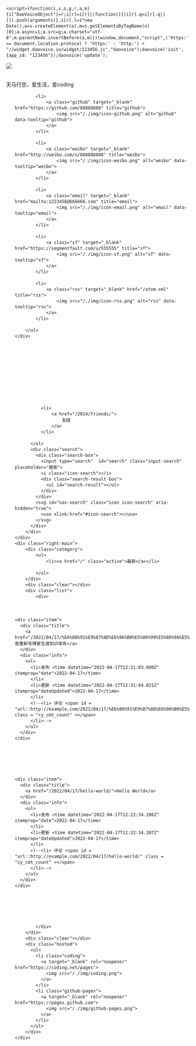 <html lang="en">
<head>
  <meta charset="UTF-8">
  <meta http-equiv="X-UA-Compatible" content="IE=edge,chrome=1">
  <meta name="viewport" content="width=device-width, initial-scale=1, maximum-scale=1, user-scalable=no">
  <meta name="keywords" content="hexo,个人博客,blog" />
  <meta name="description" content="某某的个人博客" />
  <meta http-equiv="x-dns-prefetch-control" content="on">
  <link rel="dns-prefetch" href="https://busuanzi.ibruce.info">
  <link rel="dns-prefetch" href="https://at.alicdn.com">
  
  <link rel="dns-prefetch" href="https://widget.daovoice.io">
  <link rel="dns-prefetch" href="https://widget-static-cdn.daovoice.io">
  <link rel="dns-prefetch" href="https://im.daovoice.io">
  
  
  <link rel="dns-prefetch" href="https://hm.baidu.com/">
  
  
  <link rel="dns-prefetch" href="https://cdn.jsdelivr.net">
  <link rel="dns-prefetch" href="https://api.github.com">
  <link rel="dns-prefetch" href="https://avatars3.githubusercontent.com">
  
  <link rel="stylesheet" type="text/css" href="/./style/main.css">
	<link rel="shortcut icon" href="/favicon.ico" title="Favicon">
  <link rel="stylesheet" href="https://cdn.jsdelivr.net/npm/gitalk@1/dist/gitalk.css">
	<title>Hexo</title>
  
  <script>var _hmt=_hmt||[];(function(){var hm=document.createElement("script");hm.src="https://hm.baidu.com/hm.js?awwssw1snsnsnn1ndndnndnd99j";var s=document.getElementsByTagName("script")[0];s.parentNode.insertBefore(hm,s);})();
  </script>
  
  
    <script>(function(i,s,o,g,r,a,m){i["DaoVoiceObject"]=r;i[r]=i[r]||function(){(i[r].q=i[r].q||[]).push(arguments)},i[r].l=1*new Date();a=s.createElement(o),m=s.getElementsByTagName(o)[0];a.async=1;a.src=g;a.charset="utf-8";m.parentNode.insertBefore(a,m)})(window,document,"script",('https:' == document.location.protocol ? 'https:' : 'http:') + "//widget.daovoice.io/widget/123456.js","daovoice");daovoice('init',{app_id: "123456"});daovoice('update');
  </script>
  
<meta name="generator" content="Hexo 6.1.0"></head>
<body>
  <div class="left-aside">
    <div class="face-img"><img src="https://tva3.sinaimg.cn/crop.0.0.200.200.180/005Kc3C1jw8f2uep0hhkvj305k05k3yk.jpg"></div>
    <div class="intro-word">
        <h2></h2>
        <p>天马行空，爱生活，爱coding</p>
    </div>
    <div class="sns">
        <ul>
            
            <li>
                <a class="github" target="_blank" href="https://github.com/88888888" title="github">
                    <img src="/./img/icon-github.png" alt="github" data-tooltip="github">
                </a>
            </li>
            
            <li>
                <a class="weibo" target="_blank" href="http://weibo.com/u/888888888" title="weibo">
                    <img src="/./img/icon-weibo.png" alt="weibo" data-tooltip="weibo">
                </a>
            </li>
            
            <li>
                <a class="email" target="_blank" href="mailto:1223456@666666.com" title="email">
                    <img src="/./img/icon-email.png" alt="email" data-tooltip="email">
                </a>
            </li>
            
            <li>
                <a class="sf" target="_blank" href="https://segmentfault.com/u/555555" title="sf">
                    <img src="/./img/icon-sf.png" alt="sf" data-tooltip="sf">
                </a>
            </li>
            
            <li>
                <a class="rss" target="_blank" href="/atom.xml" title="rss">
                    <img src="/./img/icon-rss.png" alt="rss" data-tooltip="rss">
                </a>
            </li>
            
        </ul>
    </div>
</div>
<div class="right-aside">
    <div class="right-nav ms">
        <div class="main">
          <svg id="nav-menu" class="icon icon-menu" aria-hidden="true">
            <use xlink:href="#icon-menu"></use>
          </svg>
          <ul class="left">
              
              <li>
                  <a href="/2014/friends/">
                      友链
                  </a>
              </li>
              
          </ul>
          <div class="search">
            <div class="search-box">
              <input type="search"  id="search" class="input-search" placeholder="搜索">
              <i class="icon-search"></i>
              <div class="search-result-box">
                <ul id="search-result"></ul>
              </div>
            </div>
            <svg id="nav-search" class="icon icon-search" aria-hidden="true">
              <use xlink:href="#icon-search"></use>
            </svg>
          </div>
        </div>
    </div>
    <div class="right-main">
        <div class="category">
            <ul>
                <li><a href="/" class="active">最新</a></li>
                
            </ul>
        </div>
        <div class="clear"></div>
        <div class="list">
            <div>
                
                
  
    <div class="item">
      <div class="title">
        <a href="/2022/04/17/%E6%88%91%E9%87%8D%E6%96%B0%E5%86%99%E5%8D%9A%E5%AE%A2%E7%94%9F%E6%88%90%E7%9F%A5%E8%AF%86%E4%BD%93%E7%B3%BB/">我重新写博客生成知识体系</a>
      </div>
      <div class="info">
        <ul>
          <li>发布 <time datetime="2022-04-17T12:31:03.000Z" itemprop="date">2022-04-17</time>
          </li>
          <li>更新 <time datetime="2022-04-17T12:31:04.021Z" itemprop="dateUpdated">2022-04-17</time>
          </li>
          <!--<li> 评论 <span id = "url::http://example.com/2022/04/17/%E6%88%91%E9%87%8D%E6%96%B0%E5%86%99%E5%8D%9A%E5%AE%A2%E7%94%9F%E6%88%90%E7%9F%A5%E8%AF%86%E4%BD%93%E7%B3%BB/" class = "cy_cmt_count" ></span>
          </li>-->
        </ul>
      </div>
    </div>
  


                
                
  
    <div class="item">
      <div class="title">
        <a href="/2022/04/17/hello-world/">Hello World</a>
      </div>
      <div class="info">
        <ul>
          <li>发布 <time datetime="2022-04-17T12:22:34.206Z" itemprop="date">2022-04-17</time>
          </li>
          <li>更新 <time datetime="2022-04-17T12:22:34.207Z" itemprop="dateUpdated">2022-04-17</time>
          </li>
          <!--<li> 评论 <span id = "url::http://example.com/2022/04/17/hello-world/" class = "cy_cmt_count" ></span>
          </li>-->
        </ul>
      </div>
    </div>
  


                
                

            </div>
        </div>
        <div class="clear"></div>
        <div class="hosted">
          <ul>
            <li class="coding">
              <a target="_blank" rel="noopener" href="https://coding.net/pages">
                <img src="/./img/coding.png">
              </a>
            </li>
            <li class="github-pages">
              <a target="_blank" rel="noopener" href="https://pages.github.com">
                <img src="/./img/github-pages.png">
              </a>
            </li>
          </ul>
        </div>
    </div>
</div>
<script>
  var homeLeftBgArr = 'https://ws3.sinaimg.cn/large/006tKfTcly1fsulzlvofnj30af0k5jvu.jpg,https://ws2.sinaimg.cn/large/006tNbRwly1fwl2alhqibj31kw2dcu0y.jpg,https://ws1.sinaimg.cn/large/006tNbRwly1fwl2bclcirj31kw2czk7v.jpg,https://ws3.sinaimg.cn/large/006tNbRwly1fwl2c765jej31kw2d1npe.jpg,https://ws3.sinaimg.cn/large/006tNbRwly1fwl2dentnvj31kw2dc1l2.jpg,https://ws4.sinaimg.cn/large/006tNbRwly1fwl2dqawiej31kw2d8x6p.jpg,https://ws3.sinaimg.cn/large/006tNbRwly1fwl2f7yp25j31kw3a97wh.jpg'.split(',');
  var homeLeftBgArrLen = homeLeftBgArr.length;
  var leftBackgroundUrl = homeLeftBgArr[Math.floor(Math.random() * homeLeftBgArrLen)];
  var homeLeftAsideNode = document.getElementsByClassName('left-aside')[0];
  if (homeLeftAsideNode) {
    homeLeftAsideNode.style.backgroundImage = 'url(' + leftBackgroundUrl + ')';
  }
</script>
<script async src="//busuanzi.ibruce.info/busuanzi/2.3/busuanzi.pure.mini.js"></script>
<script>//console
  var consoleConfig = '\n欢迎访问 https://hufangyun.com ，围观小猿大圣的博客(づ｡◕‿‿◕｡)づ！\n,\n本博客使用 %cHexo%c 搭建，博客主题为小猿大圣开发的 %chexo-themes-yearn%c ~~~ 🎉🎉🎉 \n\n源码 https://github.com/Youthink/hexo-themes-yearn \n\n如果喜欢可以 star 支持一下 ❤️~\n,\n扫描下面的二维码，在手机上查看博客！\n,https://static.hufangyun.com/blog-url-qrcode-180-180.png,\n 想知道这个效果如何实现的？博客内搜索 console 彩蛋 🚀 ！\n'.split(',');
  var canConsole = true;
  var consoleInfo = (function(consoleConfig) {
  if (!canConsole || !consoleConfig || consoleConfig.length < 1) {
    return;
  }
  var consoleColor = '#6190e8';
  var _console;
  var backgroundTextStyle = 'padding: 1px 5px;color: #fff;background: ' + consoleColor + ';'
  var textStyle = 'color: ' + consoleColor + ';';

  consoleConfig.map(o => {
    var num = (o.match(/%c/g) || []).length;
    if(/^http(s)?:\/\//.test(o)) {
      console.log('%c     ', 'background: url(' + o + ') no-repeat left center;font-size: 180px;');
      return;
    }
    if (num > 0) {
      var logArguments = [];
      for (var i = 0; i < num; i++) {
        if (i % 2 === 0) {
          logArguments.push(backgroundTextStyle);
        } else {
          logArguments.push(textStyle);
        }
      }
      (_console = console).log.apply(_console, ['%c' + o, textStyle].concat(logArguments));
      return;
    }
    console.log('%c' + o, textStyle);
  });
}(consoleConfig));</script><script type="text/javascript" src="/./js/main.js"></script>

  <script src="//at.alicdn.com/t/font_159214_mvtxvg9me9.js"></script>
</body>
</html>
